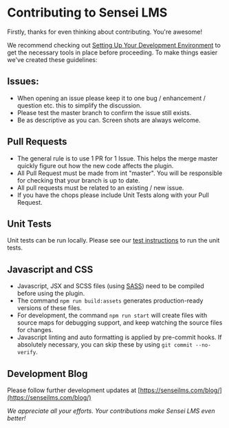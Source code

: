 Contributing to Sensei LMS
===

Firstly, thanks for even thinking about contributing. You're awesome!

We recommend checking out [Setting Up Your Development Environment](https://github.com/Automattic/sensei/wiki/Setting-Up-Your-Development-Environment) to get the necessary tools in place before proceeding. To make things easier we've created these guidelines:

## Issues:
- When opening an issue please keep it to one bug / enhancement / question etc. this to simplify the discussion.
- Please test the master branch to confirm the issue still exists. 
- Be as descriptive as you can. Screen shots are always welcome.

## Pull Requests
- The general rule is to use 1 PR for 1 Issue. This helps the merge master quickly figure out how the new code affects the plugin.
- All Pull Request must be made from int "master". You will be responsible for checking that your branch is up to date.
- All pull requests must be related to an existing / new issue.
- If you have the chops please include Unit Tests along with your Pull Request.

## Unit Tests
Unit tests can be run locally. Please see our [test instructions](https://github.com/Automattic/sensei/tree/master/tests#readme) to run the unit tests.

## Javascript and CSS
- Javascript, JSX and SCSS files (using [SASS](https://sass-lang.com/documentation/file.SASS_REFERENCE.html)) need to be compiled before using the plugin.
- The command `npm run build:assets` generates production-ready versions of these files. 
- For development, the command `npm run start` will create files with source maps for debugging support, and keep watching the source files for changes.
- Javascript linting and auto formatting is applied by pre-commit hooks. If absolutely necessary, you can skip these by using `git commit --no-verify`. 


## Development Blog
Please follow further development updates at [https://senseilms.com/blog/](https://senseilms.com/blog/)


*We appreciate all your efforts. Your contributions make Sensei LMS even better!*
